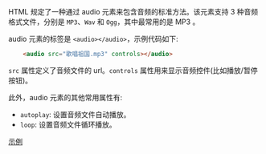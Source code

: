 
HTML 规定了一种通过 audio 元素来包含音频的标准方法。该元素支持 3 种音频格式文件，分别是 `MP3`、`Wav` 和 `Ogg`，其中最常用的是 MP3 。

audio 元素的标签是 `<audio></audio>`，示例代码如下:
```html
    <audio src="歌唱祖国.mp3" controls></audio>
```
`src` 属性定义了音频文件的 url。`controls` 属性用来显示音频控件(比如播放/暂停按钮)。

此外，audio 元素的其他常用属性有:
* `autoplay`: 设置音频文件自动播放。
* `loop`: 设置音频文件循环播放。

[示例](t/01_audio.html)

